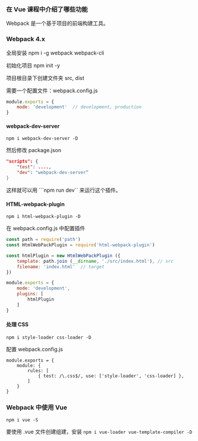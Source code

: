 ### 在 Vue 课程中介绍了哪些功能

Webpack 是一个基于项目的前端构建工具。



### Webpack 4.x

全局安装 npm i -g webpack webpack-cli

初始化项目 npm init -y

项目根目录下创建文件夹 src, dist

需要一个配置文件：webpack.config.js

```javascript
module.exports = {
    mode: 'development'  // development, production
}
```



#### webpack-dev-server

```npm i webpack-dev-server -D```

然后修改 package.json

```json
"scripts": {
    "test": ....,
    "dev": "webpack-dev-server“
}
```

这样就可以用 ```npm run dev`` 来运行这个插件。



#### HTML-webpack-plugin

```npm i html-webpack-plugin -D``` 

在 webpack.config.js 中配置插件

```javascript
const path = require('path')
const HtmlWebPackPlugin = require('html-webpack-plugin')

const htmlPlugin = new HtmlWebPackPlugin ({
    template: path.join (__dirname, './src/index.html'), // src
    filename: 'index.html'  // target
})

module.exports = {
    mode: 'development',
    plugins: [
        htmlPlugin
    ]
}
```



#### 处理 CSS

```npm i style-loader css-loader -D```

配置 webpack.config.js

```javascri	
module.exports = {
    module: {
        rules: [
            { test: /\.css$/, use: ['style-loader', 'css-loader] },
        ]
    }
}
```





### Webpack 中使用 Vue

```npm i vue -S```

要使用 .vue 文件创建组建，安装 ```npm i vue-loader vue-template-compiler -D```

